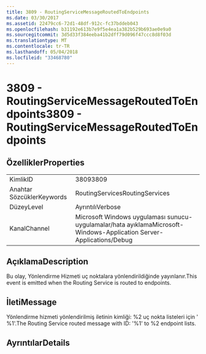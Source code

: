 ```yaml
---
title: 3809 - RoutingServiceMessageRoutedToEndpoints
ms.date: 03/30/2017
ms.assetid: 22479cc6-72d1-48df-912c-fc37bddeb043
ms.openlocfilehash: b31192e613b7e9f5e4ea1a382b529b693ae0e9a0
ms.sourcegitcommit: 3d5d33f384eeba41b2dff79d096f47ccc8d8f03d
ms.translationtype: MT
ms.contentlocale: tr-TR
ms.lasthandoff: 05/04/2018
ms.locfileid: "33468780"
---
```

# <a name="3809---routingservicemessageroutedtoendpoints"></a><span data-ttu-id="af459-102">3809 - RoutingServiceMessageRoutedToEndpoints</span><span class="sxs-lookup"><span data-stu-id="af459-102">3809 - RoutingServiceMessageRoutedToEndpoints</span></span>
## <a name="properties"></a><span data-ttu-id="af459-103">Özellikler</span><span class="sxs-lookup"><span data-stu-id="af459-103">Properties</span></span>  
  
|||  
|-|-|  
|<span data-ttu-id="af459-104">Kimlik</span><span class="sxs-lookup"><span data-stu-id="af459-104">ID</span></span>|<span data-ttu-id="af459-105">3809</span><span class="sxs-lookup"><span data-stu-id="af459-105">3809</span></span>|  
|<span data-ttu-id="af459-106">Anahtar Sözcükler</span><span class="sxs-lookup"><span data-stu-id="af459-106">Keywords</span></span>|<span data-ttu-id="af459-107">RoutingServices</span><span class="sxs-lookup"><span data-stu-id="af459-107">RoutingServices</span></span>|  
|<span data-ttu-id="af459-108">Düzey</span><span class="sxs-lookup"><span data-stu-id="af459-108">Level</span></span>|<span data-ttu-id="af459-109">Ayrıntılı</span><span class="sxs-lookup"><span data-stu-id="af459-109">Verbose</span></span>|  
|<span data-ttu-id="af459-110">Kanal</span><span class="sxs-lookup"><span data-stu-id="af459-110">Channel</span></span>|<span data-ttu-id="af459-111">Microsoft Windows uygulaması sunucu-uygulamalar/hata ayıklama</span><span class="sxs-lookup"><span data-stu-id="af459-111">Microsoft-Windows-Application Server-Applications/Debug</span></span>|  
  
## <a name="description"></a><span data-ttu-id="af459-112">Açıklama</span><span class="sxs-lookup"><span data-stu-id="af459-112">Description</span></span>  
 <span data-ttu-id="af459-113">Bu olay, Yönlendirme Hizmeti uç noktalara yönlendirildiğinde yayınlanır.</span><span class="sxs-lookup"><span data-stu-id="af459-113">This event is emitted when the Routing Service is routed to endpoints.</span></span>  
  
## <a name="message"></a><span data-ttu-id="af459-114">İleti</span><span class="sxs-lookup"><span data-stu-id="af459-114">Message</span></span>  
 <span data-ttu-id="af459-115">Yönlendirme hizmeti yönlendirilmiş iletinin kimliği: %2 uç nokta listeleri için ' %1'.</span><span class="sxs-lookup"><span data-stu-id="af459-115">The Routing Service routed message with ID: '%1' to %2 endpoint lists.</span></span>  
  
## <a name="details"></a><span data-ttu-id="af459-116">Ayrıntılar</span><span class="sxs-lookup"><span data-stu-id="af459-116">Details</span></span>
